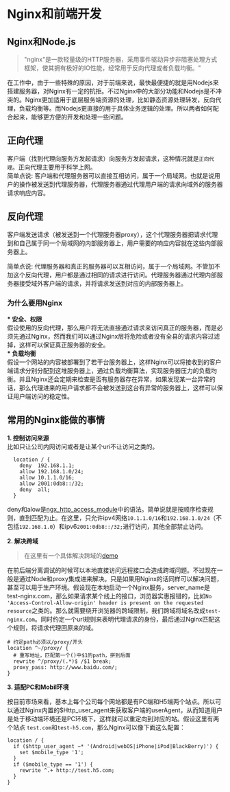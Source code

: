 # Nginx和前端开发

## Nginx和Node.js

> "nginx"是一款轻量级的HTTP服务器，采用事件驱动异步非阻塞处理方式框架，使其拥有极好的IO性能，经常用于反向代理或者负载均衡。"

在工作中，由于一些特殊的原因，对于前端来说，最快最便捷的就是用Nodejs来搭建服务器，对Nginx有一定的抗拒。不过Nginx中的大部分功能和Nodejs是不冲突的。Nginx更加适用于底层服务端资源的处理，比如静态资源处理转发，反向代理，负载均衡等。而Nodejs更直接的用于具体业务逻辑的处理。所以两者如何配合起来，能够更方便的开发和处理一些问题。

## 正向代理
客户端（找到代理向服务方发起请求）向服务方发起请求，这种情况就是<code>正向代理</code>。正向代理主要用于科学上网。  
简单点说: 客户端和代理服务器可以直接互相访问，属于一个局域网。也就是说用户的操作被发送到代理服务器，代理服务器通过代理用户端的请求向域外的服务器请求响应内容。

## 反向代理
客户端发送请求（被发送到一个代理服务器proxy），这个代理服务器把请求代理到和自己属于同一个局域网的内部服务器上，用户需要的响应内容就在这些内部服务器上。  

简单点说: 代理服务器和真正的服务器可以互相访问，属于一个局域网。不管加不加这个反向代理，用户都是通过相同的请求进行访问。代理服务器通过代理内部服务器接受域外客户端的请求，并将请求发送到对应的内部服务器上。  

### 为什么要用Nginx
<strong>* 安全、权限</strong>   
假设使用的反向代理，那么用户将无法直接通过请求来访问真正的服务器，而是必须先通过Nginx，然而我们可以通过Nginx层将危险或者没有全县的请求内容过滤掉，这样可以保证真正服务器的安全。  
<strong>* 负载均衡</strong>    
假设一个网站的内容被部署到了若干台服务器上，这样Nginx可以将接收到的客户端请求分别分配到这堆服务器上，通过负载均衡算法，实现服务器压力的负载均衡。并且Nginx还会定期来检查是否有服务器存在异常，如果发现某一台异常的话，那么代理进来的用户请求都不会被发送到这台有异常的服务器上，这样可以保证用户端访问的稳定性。

## 常用的Nginx能做的事情
<strong>1. 控制访问来源</strong>   
比如只让公司内网访问或者是让某个uri不让访问之类的。
```nginx
  location / {
    deny  192.168.1.1;
    allow 192.168.1.0/24;
    allow 10.1.1.0/16;
    allow 2001:0db8::/32;
    deny  all;
  }
```
deny和alow是[ngx_http_access_module](http://nginx.org/en/docs/http/ngx_http_access_module.html)中的语法。简单说就是按顺序检查规则，直到匹配为止。在这里，只允许ipv4网络<code>10.1.1.0/16</code>和<code>192.168.1.0/24</code>（不包括<code>192.168.1.0</code>）和ipv6<code>2001:0db8::/32;</code>进行访问，其他全部禁止访问。

<strong>2. 解决跨域</strong>
> 在这里有一个具体解决跨域的[demo](http://www.baidu.com)    

在前后端分离调试的时候可以本地直接访问远程接口会造成跨域问题。不过现在一般是通过Node和proxy集成进来解决。只是如果用Nginx的话同样可以解决问题，甚至可以用于生产环境。假设现在本地启动一个Nginx服务，server_name是test-nginx.com，那么如果请求某个线上的接口，浏览器实惠报错的，比如`No 'Access-Control-Allow-origin' header is present on the requested resource`之类的。那么就需要绕开浏览器的跨域限制，我们跨域将域名改成<code>test-nginx.com</code>。同时约定一个url规则来表明代理请求的身份，最后通过Nginx匹配这个规则，将请求代理回原来的域。

```nginx
# 约定path必须以/proxy/开头
location ^~/proxy/ {
  # 重写地址，匹配第一个()中$1的path，拼到后面
  rewrite ^/proxy/(.*)$ /$1 break;
  proxy_pass: http://www.baidu.com/;
}
```

<strong>3. 适配PC和Mobil环境</strong>  

按目前市场来看，基本上每个公司每个网站都是有PC端和H5端两个站点。所以可以通过Nginx内置的$Http_user_agent来获取客户端的userAgent，从而知道用户是处于移动端环境还是PC环境下，这样就可以重定向到对应的站。假设这里有两个站点 `test.com`和`test-h5.com`，那么Nginx可以像下面这么配置：

```nginx
location / {
  if ($http_user_agent ~* '(Android|webOS|iPhone|iPod|BlackBerry)') {
    set $mobile_type '1';
  }
  if ($mobile_type == '1') {
    rewrite ^.+ http://test.h5.com;
  }
}
```
